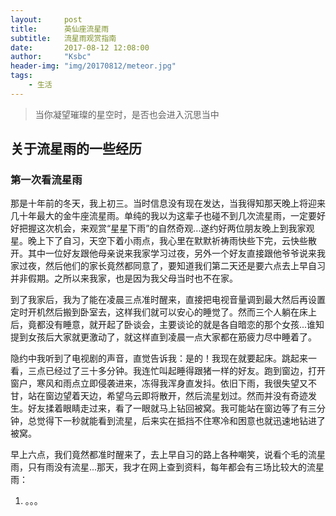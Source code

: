 ```yaml
---
layout:     post
title:      英仙座流星雨
subtitle:   流星雨观赏指南
date:       2017-08-12 12:08:00
author:     "Ksbc"
header-img: "img/20170812/meteor.jpg"
tags:
    - 生活
---
```


> 当你凝望璀璨的星空时，是否也会进入沉思当中

## 关于流星雨的一些经历

### 第一次看流星雨
那是十年前的冬天，我上初三。当时信息没有现在发达，当我得知那天晚上将迎来几十年最大的金牛座流星雨。单纯的我以为这辈子也碰不到几次流星雨，一定要好好把握这次机会，来观赏“星星下雨”的自然奇观...遂约好两位朋友晚上到我家观星。晚上下了自习，天空下着小雨点，我心里在默默祈祷雨快些下完，云快些散开。其中一位好友跟他母亲说来我家学习过夜，另外一个好友直接跟他爷爷说来我家过夜，然后他们的家长竟然都同意了，要知道我们第二天还是要六点去上早自习并非假期。之所以来我家，也是因为我父母当时也不在家。

到了我家后，我为了能在凌晨三点准时醒来，直接把电视音量调到最大然后再设置定时开机然后搬到卧室去，这样我们就可以安心的睡觉了。然而三个人躺在床上后，竟都没有睡意，就开起了卧谈会，主要谈论的就是各自暗恋的那个女孩...谁知提到女孩后大家就更激动了，就这样直到凌晨一点大家都在筋疲力尽中睡着了。

隐约中我听到了电视剧的声音，直觉告诉我：是的！我现在就要起床。跳起来一看，三点已经过了三十多分钟。我连忙叫起睡得跟猪一样的好友。跑到窗边，打开窗户，寒风和雨点立即侵袭进来，冻得我浑身直发抖。依旧下雨，我很失望又不甘，站在窗边望着天边，希望乌云即将散开，然后流星划过。然而并没有奇迹发生。好友揉着眼睛走过来，看了一眼就马上钻回被窝。我可能站在窗边等了有三分钟，总觉得下一秒就能看到流星，后来实在抵挡不住寒冷和困意也就迅速地钻进了被窝。

早上六点，我们竟然都准时醒来了，去上早自习的路上各种嘲笑，说看个毛的流星雨，只有雨没有流星...那天，我才在网上查到资料，每年都会有三场比较大的流星雨：
1. 。。。
